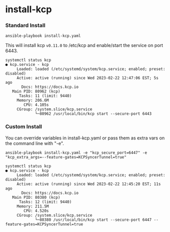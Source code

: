 # install-kcp

### Standard Install

`ansible-playbook install-kcp.yaml`

This will install kcp `v0.11.0` to /etc/kcp and enable/start the service on port 6443.

```
systemctl status kcp
● kcp.service - kcp
     Loaded: loaded (/etc/systemd/system/kcp.service; enabled; preset: disabled)
     Active: active (running) since Wed 2023-02-22 12:47:06 EST; 5s ago
       Docs: https://docs.kcp.io
   Main PID: 80962 (kcp)
      Tasks: 11 (limit: 9440)
     Memory: 206.6M
        CPU: 4.105s
     CGroup: /system.slice/kcp.service
             └─80962 /usr/local/bin/kcp start --secure-port 6443
```

### Custom Install

You can override variables in install-kcp.yaml or pass them as extra vars on the command line with "-e".

`ansible-playbook install-kcp.yaml -e "kcp_secure_port=6447" -e "kcp_extra_args=--feature-gates=KCPSyncerTunnel=true"`
```
systemctl status kcp
● kcp.service - kcp
     Loaded: loaded (/etc/systemd/system/kcp.service; enabled; preset: disabled)
     Active: active (running) since Wed 2023-02-22 12:45:20 EST; 11s ago
       Docs: https://docs.kcp.io
   Main PID: 80380 (kcp)
      Tasks: 12 (limit: 9440)
     Memory: 211.5M
        CPU: 4.520s
     CGroup: /system.slice/kcp.service
             └─80380 /usr/local/bin/kcp start --secure-port 6447 --feature-gates=KCPSyncerTunnel=true
```
